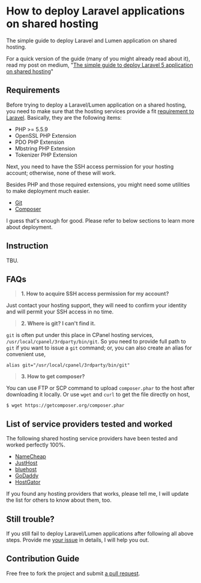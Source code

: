 # How to deploy Laravel applications on shared hosting

The simple guide to deploy Laravel and Lumen application on shared hosting.

For a quick version of the guide (many of you might already read about it), read my post on medium, "[The simple guide to deploy Laravel 5 application on shared hosting](https://medium.com/laravel-news/the-simple-guide-to-deploy-laravel-5-application-on-shared-hosting-1a8d0aee923e#.7y3pk6wrm)"

## Requirements

Before trying to deploy a Laravel/Lumen application on a shared hosting, you need to make sure that the hosting services provide a fit [requirement to Laravel](https://laravel.com/docs/5.2#server-requirements). Basically, they are the following items:

* PHP >= 5.5.9
* OpenSSL PHP Extension
* PDO PHP Extension
* Mbstring PHP Extension
* Tokenizer PHP Extension

Next, you need to have the SSH access permission for your hosting account; otherwise, none of these will work.

Besides PHP and those required extensions, you might need some utilities to make deployment much easier.

* [Git](https://git-scm.com/)
* [Composer](https://getcomposer.org/)

I guess that's enough for good. Please refer to below sections to learn more about deployment.

## Instruction

TBU.

## FAQs

> **1. How to acquire SSH access permission for my account?**

Just contact your hosting support, they will need to confirm your identity and will permit your SSH access in no time.

> **2. Where is git? I can't find it.**

`git` is often put under this place in CPanel hosting services, `/usr/local/cpanel/3rdparty/bin/git`. So you need to provide full path to `git` if you want to issue a `git` command; or, you can also create an alias for convenient use,

```
alias git="/usr/local/cpanel/3rdparty/bin/git"
```

> **3. How to get composer?**

You can use FTP or SCP command to upload `composer.phar` to the host after downloading it locally. Or use `wget` and `curl` to get the file directly on host,

```
$ wget https://getcomposer.org/composer.phar
```


## List of service providers tested and worked

The following shared hosting service providers have been tested and worked perfectly 100%.

* [NameCheap](https://www.namecheap.com/)
* [JustHost](https://www.justhost.com/)
* [bluehost](https://www.bluehost.com/)
* [GoDaddy](https://godaddy.com/)
* [HostGator](http://www.hostgator.com/)

If you found any hosting providers that works, please tell me, I will update the list for others to know about them, too.

## Still trouble?

If you still fail to deploy Laravel/Lumen applications after following all above steps. Provide me [your issue](https://github.com/petehouston/laravel-deploy-on-shared-hosting/issues) in details, I will help you out.

## Contribution Guide

Free free to fork the project and submit [a pull request](https://github.com/petehouston/laravel-deploy-on-shared-hosting/pulls).